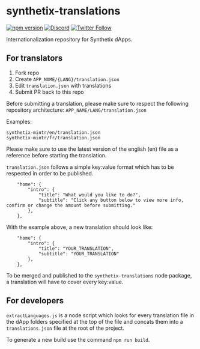 # synthetix-translations

[![npm version](https://badge.fury.io/js/synthetix-translations.svg)](https://badge.fury.io/js/synthetix-translations)
[![Discord](https://img.shields.io/discord/413890591840272394.svg?color=768AD4&label=discord&logo=https%3A%2F%2Fdiscordapp.com%2Fassets%2F8c9701b98ad4372b58f13fd9f65f966e.svg)](https://discordapp.com/channels/413890591840272394/)
[![Twitter Follow](https://img.shields.io/twitter/follow/synthetix_io.svg?label=synthetix_io&style=social)](https://twitter.com/synthetix_io)

Internationalization repository for Synthetix dApps.

## For translators

1. Fork repo
2. Create `APP_NAME/{LANG}/translation.json`
3. Edit `translation.json` with translations
4. Submit PR back to this repo

Before submitting a translation, please make sure to respect the following repository architecture:
`APP_NAME/LANG/translation.json`

Examples:

```
synthetix-mintr/en/translation.json
synthetix-mintr/fr/translation.json
```

Please make sure to use the latest version of the english (en) file as a reference before starting the translation.

`translation.json` follows a simple key:value format which has to be respected in order to be published.

```
	"home": {
		"intro": {
			"title": "What would you like to do?",
			"subtitle": "Click any button below to view more info, confirm or change the amount before submitting."
		},
	},
```

With the example above, a new translation should look like:

```
	"home": {
		"intro": {
			"title": "YOUR_TRANSLATION",
			"subtitle": "YOUR_TRANSLATION"
		},
	},
```

To be merged and published to the `synthetix-translations` node package, a translation will have to cover every key:value.

## For developers

`extractLanguages.js` is a node script which looks for every translation file in the dApp folders specified at the top of the file and concats them into a `translations.json` file at the root of the project.

To generate a new build use the command `npm run build`.
